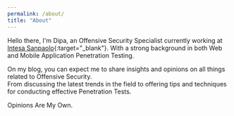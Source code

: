 ```yaml
---
permalink: /about/
title: "About"
---
```


Hello there, I'm Dipa, an Offensive Security Specialist currently working at [Intesa Sanpaolo](https://www.intesasanpaolo.com/){:target="_blank"}. With a strong background in both Web and Mobile Application Penetration Testing.

On my blog, you can expect me to share insights and opinions on all things related to Offensive Security.  
From discussing the latest trends in the field to offering tips and techniques for conducting effective Penetration Tests.

Opinions Are My Own.  
